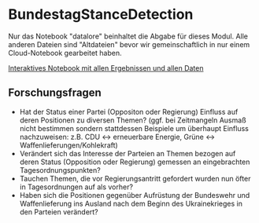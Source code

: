 # BundestagStanceDetection

Nur das Notebook "datalore" beinhaltet die Abgabe für dieses Modul. Alle anderen Dateien sind "Altdateien" bevor wir gemeinschaftlich in nur einem Cloud-Notebook gearbeitet haben.

[Interaktives Notebook mit allen Ergebnissen und allen Daten](https://datalore.jetbrains.com/notebook/5z7qjYfOGkHwB1f7mYroYI/PfoRrta3rC9JhJlZFZlpMV/)


## Forschungsfragen
- Hat der Status einer Partei (Oppositon oder Regierung) Einfluss auf deren Positionen zu diversen Themen?
(ggf. bei Zeitmangeln Ausmaß nicht bestimmen sondern stattdessen Beispiele um überhaupt Einfluss nachzuweisen: z.B. CDU <-> erneuerbare Energie, Grüne <-> Waffenlieferungen/Kohlekraft)
- Verändert sich das Interesse der Parteien an Themen bezogen auf deren Status (Opposition oder Regierung) gemessen an eingebrachten
Tagesordnungspunkten?
- Tauchen Themen, die vor Regierungsantritt gefordert wurden nun öfter in Tagesordnungen auf als vorher?
- Haben sich die Positionen gegenüber Aufrüstung der Bundeswehr und Waffenlieferung ins Ausland nach dem Beginn des Ukrainekrieges in den Parteien verändert?
